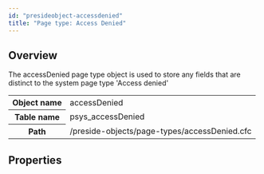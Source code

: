 ```yaml
---
id: "presideobject-accessdenied"
title: "Page type: Access Denied"
---
```


## Overview


The accessDenied page type object is used to store any fields that are distinct to the system page type 'Access denied'

<div class="table-responsive"><table class="table table-condensed"><tr><th>Object name</th><td>  accessDenied</td></tr><tr><th>Table name</th><td>  psys_accessDenied</td></tr><tr><th>Path</th><td>  /preside-objects/page-types/accessDenied.cfc</td></tr></table></div>

## Properties


```luceescript

```